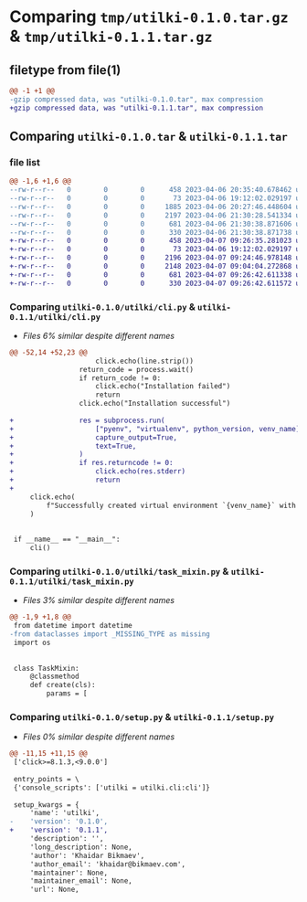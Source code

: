 # Comparing `tmp/utilki-0.1.0.tar.gz` & `tmp/utilki-0.1.1.tar.gz`

## filetype from file(1)

```diff
@@ -1 +1 @@
-gzip compressed data, was "utilki-0.1.0.tar", max compression
+gzip compressed data, was "utilki-0.1.1.tar", max compression
```

## Comparing `utilki-0.1.0.tar` & `utilki-0.1.1.tar`

### file list

```diff
@@ -1,6 +1,6 @@
--rw-r--r--   0        0        0      458 2023-04-06 20:35:40.678462 utilki-0.1.0/pyproject.toml
--rw-r--r--   0        0        0       73 2023-04-06 19:12:02.029197 utilki-0.1.0/utilki/__init__.py
--rw-r--r--   0        0        0     1885 2023-04-06 20:27:46.448604 utilki-0.1.0/utilki/cli.py
--rw-r--r--   0        0        0     2197 2023-04-06 21:30:28.541334 utilki-0.1.0/utilki/task_mixin.py
--rw-r--r--   0        0        0      681 2023-04-06 21:30:38.871606 utilki-0.1.0/setup.py
--rw-r--r--   0        0        0      330 2023-04-06 21:30:38.871738 utilki-0.1.0/PKG-INFO
+-rw-r--r--   0        0        0      458 2023-04-07 09:26:35.281023 utilki-0.1.1/pyproject.toml
+-rw-r--r--   0        0        0       73 2023-04-06 19:12:02.029197 utilki-0.1.1/utilki/__init__.py
+-rw-r--r--   0        0        0     2196 2023-04-07 09:24:46.978148 utilki-0.1.1/utilki/cli.py
+-rw-r--r--   0        0        0     2148 2023-04-07 09:04:04.272868 utilki-0.1.1/utilki/task_mixin.py
+-rw-r--r--   0        0        0      681 2023-04-07 09:26:42.611338 utilki-0.1.1/setup.py
+-rw-r--r--   0        0        0      330 2023-04-07 09:26:42.611572 utilki-0.1.1/PKG-INFO
```

### Comparing `utilki-0.1.0/utilki/cli.py` & `utilki-0.1.1/utilki/cli.py`

 * *Files 6% similar despite different names*

```diff
@@ -52,14 +52,23 @@
                     click.echo(line.strip())
                 return_code = process.wait()
                 if return_code != 0:
                     click.echo("Installation failed")
                     return
                 click.echo("Installation successful")
 
+                res = subprocess.run(
+                    ["pyenv", "virtualenv", python_version, venv_name],
+                    capture_output=True,
+                    text=True,
+                )
+                if res.returncode != 0:
+                    click.echo(res.stderr)
+                    return
+
     click.echo(
         f"Successfully created virtual environment `{venv_name}` with Python version {python_version}"
     )
 
 
 if __name__ == "__main__":
     cli()
```

### Comparing `utilki-0.1.0/utilki/task_mixin.py` & `utilki-0.1.1/utilki/task_mixin.py`

 * *Files 3% similar despite different names*

```diff
@@ -1,9 +1,8 @@
 from datetime import datetime
-from dataclasses import _MISSING_TYPE as missing
 import os
 
 
 class TaskMixin:
     @classmethod
     def create(cls):
         params = [
```

### Comparing `utilki-0.1.0/setup.py` & `utilki-0.1.1/setup.py`

 * *Files 0% similar despite different names*

```diff
@@ -11,15 +11,15 @@
 ['click>=8.1.3,<9.0.0']
 
 entry_points = \
 {'console_scripts': ['utilki = utilki.cli:cli']}
 
 setup_kwargs = {
     'name': 'utilki',
-    'version': '0.1.0',
+    'version': '0.1.1',
     'description': '',
     'long_description': None,
     'author': 'Khaidar Bikmaev',
     'author_email': 'khaidar@bikmaev.com',
     'maintainer': None,
     'maintainer_email': None,
     'url': None,
```

